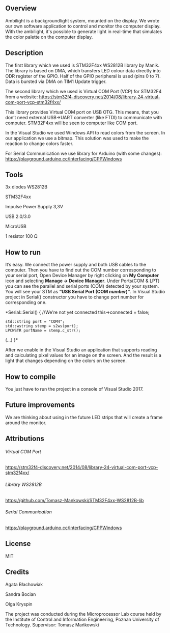 ## Overview
Ambilight is a backgroundlight system, mounted on the display. We wrote our own software application to control and monitor the computer display. With the ambilight, it's possible to generate light in real-time that simulates the color palette on the computer display.

## Description
The first library which we used is STM32F4xx WS2812B library by Manik. The library is based on DMA, which transfers LED colour data directly into ODR register of the GPIO. Half of the GPIO peripheral is used (pins 0 to 7). Data is bursted via DMA on TIM1 Update trigger. 

The second library which we used is Virtual COM Port (VCP) for STM32F4 from a website: https://stm32f4-discovery.net/2014/08/library-24-virtual-com-port-vcp-stm32f4xx/

This library provides Virtual COM port on USB OTG. This means, that you don’t need external USB->UART converter (like FTDI) to communicate with computer. STM32F4xx will be seen to computer like COM port.  

In the Visual Studio we used Windows API to read colors from the screen. In our application we use a bitmap. This solution was used to make the reaction to change colors faster.

For Serial Communication we use library for Arduino (with some changes): 
https://playground.arduino.cc/Interfacing/CPPWindows

## Tools
3x diodes WS2812B

STM32F4xx

Impulse Power Supply 3,3V

USB 2.0/3.0

MicroUSB

1 resistor 100 Ω


## How to run
It’s easy. We connect the power supply and both USB cables to the computer.
Then you have to find out the COM number corresponding to your serial port, Open Device Manager by right clicking on **My Computer** icon and selecting **Manage → Device Manager**. Under Ports(COM & LPT) you can see the parallel and serial ports (COM) detected by your system. You will see your STM as **“USB Serial Port (COM *number*)”**. In Visual Studio project in Serial() constructor you have to change port number for corresponding one. 

*Serial::Serial()
{
	//We're not yet connected
	this->connected = false;

	std::string port = "COM4";
	std::wstring stemp = s2ws(port);
	LPCWSTR portName = stemp.c_str();
(...)
}*

After we enable in the Visual Studio an application that supports reading and calculating pixel values ​​for an image on the screen. And the result is a light that changes depending on the colors on the screen.

## How to compile
You just have to run the project in a console of Visual Studio 2017.

## Future improvements
We are thinking about using in the future LED strips that will create a frame around the monitor.

## Attributions
###### Virtual COM Port
https://stm32f4-discovery.net/2014/08/library-24-virtual-com-port-vcp-stm32f4xx/

###### Library WS2812B
https://github.com/Tomasz-Mankowski/STM32F4xx-WS2812B-lib

###### Serial Communication
https://playground.arduino.cc/Interfacing/CPPWindows

## License
MIT

## Credits
Agata Błachowiak

Sandra Bocian

Olga Kryspin


The project was conducted during the Microprocessor Lab course held by the Institute of Control and Information Engineering, Poznan University of Technology.
Supervisor: Tomasz Mańkowski
